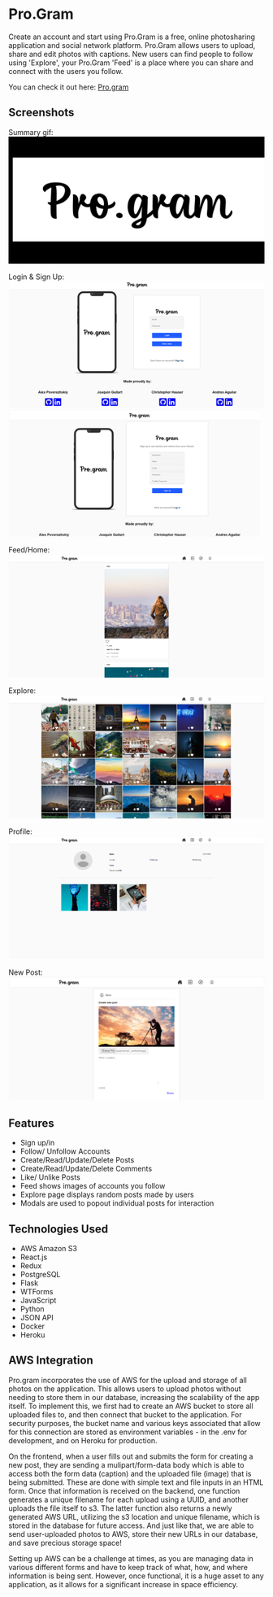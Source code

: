 # Pro.Gram

Create an account and start using Pro.Gram is a free, online photosharing application and social network platform. Pro.Gram allows users to upload, share and edit photos with captions. New users can find people to follow using 'Explore', your Pro.Gram 'Feed' is a place where you can share and connect with the users you follow.

You can check it out here: [Pro.gram](https://aa-pro-gram.herokuapp.com/)

## Screenshots
Summary gif:
![ProGramHomePage](https://raw.githubusercontent.com/alex-pober/Instagram-Clone/main/react-app/public/Pro.Gram/pro-gram.gif)

Login & Sign Up:
<br/>
<img alt='Login' src="https://raw.githubusercontent.com/alex-pober/Instagram-Clone/main/react-app/public/Pro.Gram/2.png" height="250" />
<img alt='Sign Up' src="https://raw.githubusercontent.com/alex-pober/Instagram-Clone/main/react-app/public/Pro.Gram/3.png" height="250" />

Feed/Home:
![ProGramHomePage](https://raw.githubusercontent.com/alex-pober/Instagram-Clone/main/react-app/public/Pro.Gram/4.png)

Explore:
![ProGramHomePage](https://raw.githubusercontent.com/alex-pober/Instagram-Clone/main/react-app/public/Pro.Gram/5.png)

Profile:
![ProGramHomePage](https://raw.githubusercontent.com/alex-pober/Instagram-Clone/main/react-app/public/Pro.Gram/6.png)

New Post:
![ProGramHomePage](https://raw.githubusercontent.com/alex-pober/Instagram-Clone/main/react-app/public/Pro.Gram/8.png)



## Features
-   Sign up/in
-   Follow/ Unfollow Accounts
-   Create/Read/Update/Delete Posts
-   Create/Read/Update/Delete Comments
-   Like/ Unlike Posts
-   Feed shows images of accounts you follow
-   Explore page displays random posts made by users
-   Modals are used to popout individual posts for interaction

## Technologies Used
- AWS Amazon S3
- React.js
- Redux
- PostgreSQL
- Flask
- WTForms
- JavaScript
- Python
- JSON API
- Docker
- Heroku

## AWS Integration
Pro.gram incorporates the use of AWS for the upload and storage of all photos on the application. This allows users to upload photos without needing to store them in our database, increasing the scalability of the app itself. To implement this, we first had to create an AWS bucket to store all uploaded files to, and then connect that bucket to the application. For security purposes, the bucket name and various keys associated that allow for this connection are stored as environment variables - in the .env for development, and on Heroku for production.

On the frontend, when a user fills out and submits the form for creating a new post, they are sending a mulipart/form-data body which is able to access both the form data (caption) and the uploaded file (image) that is being submitted. These are done with simple text and file inputs in an HTML form. Once that information is received on the backend, one function generates a unique filename for each upload using a UUID, and another uploads the file itself to s3. The latter function also returns a newly generated AWS URL, utilizing the s3 location and unique filename, which is stored in the database for future access. And just like that, we are able to send user-uploaded photos to AWS, store their new URLs in our database, and save precious storage space!

Setting up AWS can be a challenge at times, as you are managing data in various different forms and have to keep track of what, how, and where information is being sent. However, once functional, it is a huge asset to any application, as it allows for a significant increase in space efficiency.
